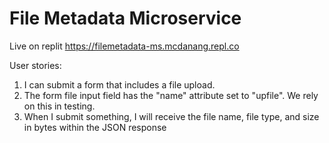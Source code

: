 # File Metadata Microservice

Live on replit https://filemetadata-ms.mcdanang.repl.co

User stories:
1. I can submit a form that includes a file upload.
2. The form file input field has the "name" attribute set to "upfile". We rely on this in testing.
3. When I submit something, I will receive the file name, file type, and size in bytes within the JSON response
